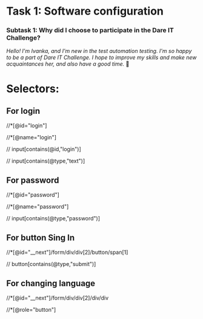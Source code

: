 
# Task 1: Software configuration

### Subtask 1: Why did I choose to participate in the Dare IT Challenge?


*Hello! I'm Ivanka, and I'm new in the test automation testing.*
*I'm so happy to be a part of Dare IT Challenge.*
*I hope to improve my skills and make new acquaintances her, and also have a good time.*
🙂 


# Selectors:

## For login
  //*[@id="login"]

  //*[@name="login"]

  // input[contains(@id,"login")]

  // input[contains(@type,"text")]

## For password

  //*[@id="password"]

  //*[@name="password"]

  // input[contains(@type,"password")]

## For button Sing In 

  //*[@id="__next"]/form/div/div[2]/button/span[1]

  // button[contains(@type,"submit")]

## For changing language 

  //*[@id="__next"]/form/div/div[2]/div/div

  //*[@role="button"]

